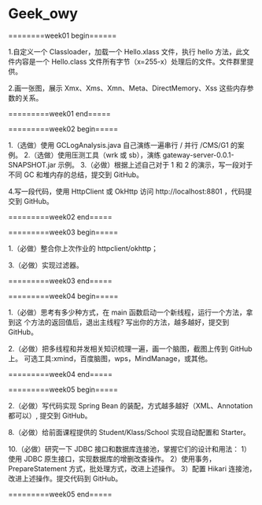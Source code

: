 # Geek_owy
========week01 begin======


1.自定义一个 Classloader，加载一个 Hello.xlass 文件，执行 hello 方法，此文件内容是一个 Hello.class 文件所有字节（x=255-x）处理后的文件。文件群里提供。

2.画一张图，展示 Xmx、Xms、Xmn、Meta、DirectMemory、Xss 这些内存参数的关系。

=========week01 end=====

=========week02 begin=====

1.（选做）使用 GCLogAnalysis.java 自己演练一遍串行 / 并行 /CMS/G1 的案例。
2.（选做）使用压测工具（wrk 或 sb），演练 gateway-server-0.0.1-SNAPSHOT.jar 示例。
3.（必做）根据上述自己对于 1 和 2 的演示，写一段对于不同 GC 和堆内存的总结，提交到 GitHub。

4.写一段代码，使用 HttpClient 或 OkHttp 访问  http://localhost:8801 ，代码提交到 GitHub。

=========week02 end=====

=========week03 begin=====

1.（必做）整合你上次作业的 httpclient/okhttp；

3.（必做）实现过滤器。

=========week03 end=====

=========week04 begin=====

1.（必做）思考有多少种方式，在 main 函数启动一个新线程，运行一个方法，拿到这
个方法的返回值后，退出主线程? 写出你的方法，越多越好，提交到 GitHub。

2.（必做）把多线程和并发相关知识梳理一遍，画一个脑图，截图上传到 GitHub 上。 可选工具:xmind，百度脑图，wps，MindManage，或其他。

=========week04 end=====

=========week05 begin=====

2.（必做）写代码实现 Spring Bean 的装配，方式越多越好（XML、Annotation 都可以）, 提交到 GitHub。

8.（必做）给前面课程提供的 Student/Klass/School 实现自动配置和 Starter。

10.（必做）研究一下 JDBC 接口和数据库连接池，掌握它们的设计和用法：
1）使用 JDBC 原生接口，实现数据库的增删改查操作。
2）使用事务，PrepareStatement 方式，批处理方式，改进上述操作。
3）配置 Hikari 连接池，改进上述操作。提交代码到 GitHub。

=========week05 end=====
